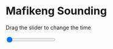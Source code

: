 <h1>Mafikeng Sounding</h1>
<p>Drag the slider to change the time</p>

<div class="slidecontainer">
<input oninput='setImage(this)' class="slider" type="range" min="0" max="7" value="0" step="1" />
<img id='img'/>
</div>

<script>
var img = document.getElementById('img');
var img_array = ['/assets/images/skwt/skd_mfk_wrfout_d01_2020-08-02_12:00:00.png',
'/assets/images/skwt/skd_mfk_wrfout_d01_2020-08-02_18:00:00.png',
'/assets/images/skwt/skd_mfk_wrfout_d01_2020-08-03_00:00:00.png',
'/assets/images/skwt/skd_mfk_wrfout_d01_2020-08-03_06:00:00.png',
'/assets/images/skwt/skd_mfk_wrfout_d01_2020-08-03_12:00:00.png',
'/assets/images/skwt/skd_mfk_wrfout_d01_2020-08-03_18:00:00.png',
'/assets/images/skwt/skd_mfk_wrfout_d01_2020-08-04_00:00:00.png',];
function setImage(obj)
{
        var value = obj.value;
        img.src = img_array[value];

}
</script>
